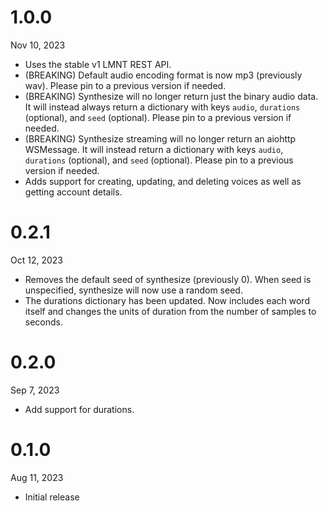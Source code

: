 # 1.0.0
Nov 10, 2023
- Uses the stable v1 LMNT REST API.
- (BREAKING) Default audio encoding format is now mp3 (previously wav). Please pin to a previous version if needed.
- (BREAKING) Synthesize will no longer return just the binary audio data. It will instead always return a dictionary with keys `audio`, `durations` (optional), and `seed` (optional). Please pin to a previous version if needed.
- (BREAKING) Synthesize streaming will no longer return an aiohttp WSMessage. It will instead return a dictionary with keys `audio`, `durations` (optional), and `seed` (optional). Please pin to a previous version if needed.
- Adds support for creating, updating, and deleting voices as well as getting account details.

# 0.2.1

Oct 12, 2023
- Removes the default seed of synthesize (previously 0). When seed is unspecified, synthesize will now use a random seed.
- The durations dictionary has been updated. Now includes each word itself and changes the units of duration from the number of samples to seconds.

# 0.2.0

Sep 7, 2023
- Add support for durations.

# 0.1.0

Aug 11, 2023
- Initial release
